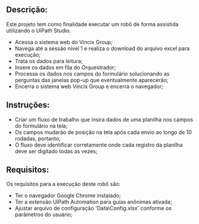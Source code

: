 ## Descrição:

 Este projeto tem como finalidade executar um robô de forma assistida utilizando o UiPath Studio.
 
 - Acessa o sistema web do Vincix Group;
 - Navega até a sessão nível 1 e realiza o download do arquivo excel para execução;
 - Trata os dados para leitura;
 - Insere os dados em fila do Orquestrador;
 - Processa os dados nos campos do formulário solucionando as perguntas das janelas pop-up que eventualmente aparecerão;
 - Encerra o sistema web Vincix Group e encerra o navegador;

## Instruções:

- Criar um fluxo de trabalho que insira dados de uma planilha nos campos do formulário na tela;
- Os campos mudarão de posição na tela após cada envio ao longo de 10 rodadas, portanto;
- O fluxo deve identificar corretamente onde cada registro da planilha deve ser digitado todas as vezes;

## Requisitos:

 Os requisitos para a execução deste robô são:

- Ter o navegador Google Chrome instalado;
- Ter a extensão UiPath Automation para guias anônimas ativada;
- Ajustar arquivo de configuração 'Data\Config.xlsx' conforme os parâmetros do usuário;
